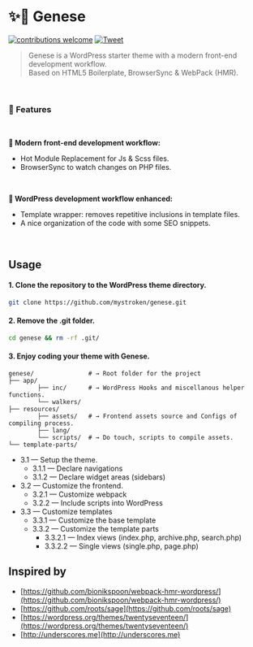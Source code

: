 # :sparkles::volcano: Genese  

[![contributions welcome](https://img.shields.io/badge/contributions-welcome-brightgreen.svg?style=flat)](https://github.com/mystroken/genese/issues)
[![Tweet](https://img.shields.io/twitter/url/http/shields.io.svg?style=social)](https://twitter.com/intent/tweet?text=Have%20a%20look%20on%20this%20interesting%20WordPress%20starter%20theme%20with%20a%20modern%20front-end%20development%20workflow&url=https://github.com/mystroken/genese&via=mystroken&hashtags=wordpress,boilerplate,webpack4,browserSync,hmr,developers)
<br>

> Genese is a WordPress starter theme with a modern front-end development workflow.<br>Based on HTML5 Boilerplate, BrowserSync & WebPack (HMR).

<br>

### :tada: Features

<br>

**:pushpin: Modern front-end development workflow:**

* Hot Module Replacement for Js & Scss files.
* BrowserSync to watch changes on PHP files.

<br>

**:pushpin: WordPress development workflow enhanced:**

* Template wrapper: removes repetitive inclusions in template files.
* A nice organization of the code with some SEO snippets.

<br>

## Usage

#### 1. Clone the repository to the WordPress theme directory.

```bash
git clone https://github.com/mystroken/genese.git
```

#### 2. Remove the .git folder.

```bash
cd genese && rm -rf .git/
```

#### 3. Enjoy coding your theme with Genese.

```shell
genese/               # → Root folder for the project
├── app/
        ├── inc/      # → WordPress Hooks and miscellanous helper functions.
        └── walkers/
├── resources/
        ├── assets/   # → Frontend assets source and Configs of compiling process.
        ├── lang/
        └── scripts/  # → Do touch, scripts to compile assets.
└── template-parts/
```

* 3.1 — Setup the theme.
  - 3.1.1 — Declare navigations
  - 3.1.2 — Declare widget areas (sidebars)
* 3.2 — Customize the frontend.
  - 3.2.1 — Customize webpack
  - 3.2.2 — Include scripts into WordPress
* 3.3 — Customize templates
  - 3.3.1 — Customize the base template
  - 3.3.2 — Customize the template parts
    - 3.3.2.1 — Index views (index.php, archive.php, search.php)
    - 3.3.2.2 — Single views (single.php, page.php)

## Inspired by

* [https://github.com/bionikspoon/webpack-hmr-wordpress/](https://github.com/bionikspoon/webpack-hmr-wordpress/)
* [https://github.com/roots/sage](https://github.com/roots/sage)
* [https://wordpress.org/themes/twentyseventeen/](https://wordpress.org/themes/twentyseventeen/)
* [http://underscores.me](http://underscores.me)
